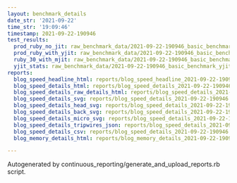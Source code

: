 ```yaml
---
layout: benchmark_details
date_str: '2021-09-22'
time_str: '19:09:46'
timestamp: 2021-09-22-190946
test_results:
  prod_ruby_no_jit: raw_benchmark_data/2021-09-22-190946_basic_benchmark_prod_ruby_no_jit.json
  prod_ruby_with_yjit: raw_benchmark_data/2021-09-22-190946_basic_benchmark_prod_ruby_with_yjit.json
  ruby_30_with_mjit: raw_benchmark_data/2021-09-22-190946_basic_benchmark_ruby_30_with_mjit.json
  yjit_stats: raw_benchmark_data/2021-09-22-190946_basic_benchmark_yjit_stats.json
reports:
  blog_speed_headline_html: reports/blog_speed_headline_2021-09-22-190946.html
  blog_speed_details_html: reports/blog_speed_details_2021-09-22-190946.html
  blog_speed_details_raw_details_html: reports/blog_speed_details_2021-09-22-190946.raw_details.html
  blog_speed_details_svg: reports/blog_speed_details_2021-09-22-190946.svg
  blog_speed_details_head_svg: reports/blog_speed_details_2021-09-22-190946.head.svg
  blog_speed_details_back_svg: reports/blog_speed_details_2021-09-22-190946.back.svg
  blog_speed_details_micro_svg: reports/blog_speed_details_2021-09-22-190946.micro.svg
  blog_speed_details_tripwires_json: reports/blog_speed_details_2021-09-22-190946.tripwires.json
  blog_speed_details_csv: reports/blog_speed_details_2021-09-22-190946.csv
  blog_memory_details_html: reports/blog_memory_details_2021-09-22-190946.html

---
```

Autogenerated by continuous_reporting/generate_and_upload_reports.rb script.
